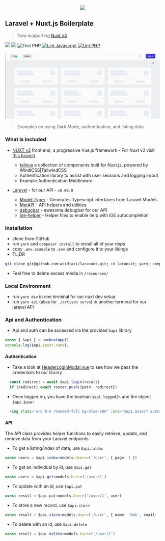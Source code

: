 <p align="center">
  <img src="https://raw.githubusercontent.com/acidjazz/laranuxt/main/resources/laranuxt.png" width="200" />
</p>

## Laravel + Nuxt.js Boilerplate

> Now supporting [Nuxt v3](https://v3.nuxtjs.org)


[![](https://img.shields.io/badge/nuxt.js-v3-04C690.svg)](https://v3.nuxtjs.org)
[![](https://img.shields.io/badge/Laravel-v9.2.0-ff2e21.svg)](https://laravel.com)
![Test PHP](https://github.com/acidjazz/laranuxt/workflows/Test%20PHP/badge.svg)
[![Lint Javascript](https://github.com/acidjazz/laranuxt/actions/workflows/lint-js.yml/badge.svg)](https://github.com/acidjazz/laranuxt/actions/workflows/lint-js.yml)
[![Lint PHP](https://github.com/acidjazz/laranuxt/actions/workflows/lint-php.yml/badge.svg)](https://github.com/acidjazz/laranuxt/actions/workflows/lint-php.yml)

![](resources/laranuxt.gif?raw=true)

> Examples on using Dark Mode, authentication, and listing data

### What is included

* [NUXT v3](https://v3.nuxtjs.org) front end, a progressive Vue.js framework - For Nuxt v2 visit [this branch](https://github.com/fumeapp/laranuxt/tree/nuxt2)
  * [tailvue](https://github.com/fumeapp/tailvue) a collection of components built for Nuxt.js, powered by WindiCSS|TailwindCSS
  * Authentication library to assist with user sessions and logging in/out
  * Example Authentication Middleware

* [Laravel](https://laravel.com) - for our API - `v8.60.0`
  * [Model Typer](https://github.com/fumeapp/modeltyper) - Generates Typescript interfaces from Laravel Models 
  * [MetAPI](https://github.com/acidjazz/metapi) - API helpers and utilities
  * [debugbar](https://github.com/barryvdh/laravel-debugbar) - awesome debugbar for our API
  * [ide-helper](https://github.com/barryvdh/laravel-ide-helper) - Helper files to enable help with IDE autocompletion

### Installation

* clone from GitHub
* run `yarn` and `composer install` to install all of your deps
* copy `.env.example` to `.env` and configure it to your likings
* TL;DR
 ```bash
git clone git@github.com:acidjazz/laranuxt.git; cd laranuxt; yarn; composer install; cp .env.example .env;
 ```
* Feel free to delete excess media in  `/resources/`


### Local Environment
* run `yarn dev` in one terminal for our nuxt dev setup
* run `yarn api` (alias for `./artisan serve`) in another terminal for our laravel API

### Api and Authentication

* Api and auth can be accessed via the provided `$api` library

```ts
const { $api } = useNuxtApp()
console.log($api.$user.name);
```

#### Authentication

* Take a look at [HeaderLoginModal.vue](https://github.com/fumeapp/laranuxt/blob/main/client/components/header/HeaderLoginModal.vue#L143) to see how we pass the credentials to our library
```ts
  const redirect = await $api.login(result)
  if (redirect) await router.push({path: redirect})
```
* Once logged on, you have the boolean `$api.loggedIn` and the object `$api.$user`
```html
  <img class="w-8 h-8 rounded-full bg-blue-400" :src="$api.$user?.avatar" alt="User Avatar">
```

#### API
The API class provides helper functions to easily retrieve, update, and remove data from your Laravel endpoints

* To get a listing/index of data, use `$api.index`
```ts
const users = $api.index<models.Users>('/user', { page: 1 })
```

* To get an individual by id, use `$api.get`
```ts
const users = $api.get<models.User>('/user/1')
```

* To update with an id, use `$api.put`
```ts
const result = $api.put<models.User>('/user/1', user)
```

* To store a new record, use `$api.store`
```ts
const result = $api.store<models.User>('/user', { name: 'Bob', email: 'bob@mail.com' })
```

* To delete with an id, use `$api.delete`
```ts
const result = $api.delete<models.User>('/user/1')
```







